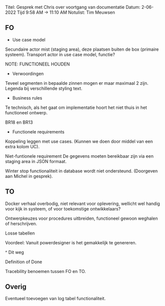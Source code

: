Titel: Gesprek met Chris over voortgang van documentatie
Datum: 2-06-2022
Tijd 9:58 AM -> 11:10 AM
Notulist: Tim Meuwsen

## FO

- Use case model

Secundaire actor mist (staging area), deze plaatsen buiten de box (primaire systeem).
Transport actor in use case model, functie?

NOTE: FUNCTIONEEL HOUDEN

- Verwoordingen

Teveel segmenten in bepaalde zinnen mogen er maar maximaal 2 zijn.
Legenda bij verschillende styling text.

- Business rules

Te technisch, als het gaat om implementatie hoort het niet thuis in het functioneel ontwerp.

BR18 en BR13

- Functionele requirements

Koppeling leggen met use cases. (Kunnen we doen door middel van een extra kolom UC).

Niet-funtionele requirement
De gegevens moeten bereikbaar zijn via een staging area in JSON formaat.

Winter stop functionaliteit in database wordt niet ondersteund. (Doorgeven aan Michel in gesprek).

## TO

Docker verhaal overbodig, niet relevant voor oplevering, wellicht wel handig voor kijk in systeem, of voor toekomstige ontwikkelaars?

Ontwerpkeuzes voor procedures uitbreiden, functioneel gewoon weghalen of herschrijven.

Losse tabellen

Voordeel: Vanuit powerdesigner is het gemakkelijk te genereren.

^ Dit weg

Definition of Done

Tracebility benoemen tussen FO en TO.

## Overig

Eventueel toevoegen van log tabel functionaliteit.
